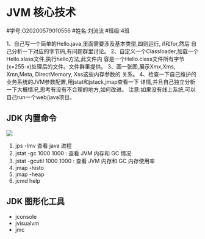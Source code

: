# JVM 核心技术

\#学号:G20200579010556
\#姓名:刘流流
\#班级:4班



1、自己写一个简单的Hello.java,里面需要涉及基本类型,四则运行, if和for,然后
自己分析一下对应的字节码,有问题群里讨论。
2、自定义一个Classloader,加载一个Hello.xlass文件,执行hello方法,此文件内
容是一个Hello.class文件所有字节(x=255-x)处理后的文件。文件群里提供。
3、画一张图,展示Xmx,Xms, Xmn,Meta, DirectMemory, Xss这些内存参数的
关系。
4、检查一下自己维护的业务系统的JVM参数配置,用jstat和jstack,jmap查看一下
详情,并且自己独立分析一下大概情况,思考有没有不合理的地方,如何改进。
注意:如果没有线上系统,可以自己run一个web/java项目。

## JDK 内置命令 

![](https://gitee.com/pismery/imageshack/raw/master/img/20201017191308.png)

1. jps -lmv 查看 java 进程
2. jstat -gc <pid> 1000 1000 : 查看 JVM 内存和 GC 情况
3. jstat -gcutil <pid> 1000 1000 : 查看 JVM 内存和 GC 内存使用率
4. jmap -histo <pid>
5. jmap -heap
6. jcmd <pid> help

## JDK 图形化工具

- jconsole
- jvisualvm
- jmc

